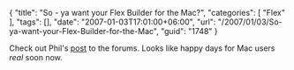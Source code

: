 {
	"title": "So - ya want your Flex Builder for the Mac?",
	"categories": [
		"Flex"
	],
	"tags": [],
	"date": "2007-01-03T17:01:00+06:00",
	"url": "/2007/01/03/So-ya-want-your-Flex-Builder-for-the-Mac",
	"guid": "1748"
}

Check out Phil's <a href="http://www.adobe.com/cfusion/webforums/forum/messageview.cfm?forumid=72&catid=617&threadid=1226636&enterthread=y">post</a> to the forums. Looks like happy days for Mac users <i>real</i> soon now.